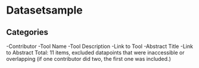 # Datasetsample
## Categories
-Contributor 
-Tool Name
-Tool Description 
-Link to Tool 
-Abstract Title
-Link to Abstract 
Total: 11 items, excluded datapoints that were inaccessible or overlapping (if one contributor did two, the first one was included.)